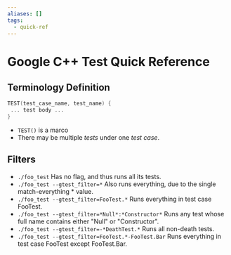 ```yaml
---
aliases: []
tags:
  - quick-ref
---
```


# Google C++ Test Quick Reference

## Terminology Definition

```cpp
TEST(test_case_name, test_name) {
 ... test body ...
}
```
* `TEST()` is a marco
* There may be multiple _tests_ under one _test case_.

## Filters

* `./foo_test` Has no flag, and thus runs all its tests.
* `./foo_test --gtest_filter=*` Also runs everything, due to the single match-everything * value.
* `./foo_test --gtest_filter=FooTest.*` Runs everything in test case FooTest.
* `./foo_test --gtest_filter=*Null*:*Constructor*` Runs any test whose full name contains either "Null" or "Constructor".
* `./foo_test --gtest_filter=-*DeathTest.*` Runs all non-death tests.
* `./foo_test --gtest_filter=FooTest.*-FooTest.Bar` Runs everything in test case FooTest except FooTest.Bar. 